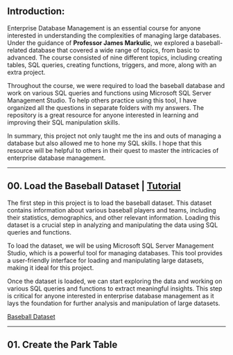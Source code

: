 ## Introduction:

Enterprise Database Management is an essential course for anyone interested in understanding the complexities of managing large databases. Under the guidance of <b>Professor James Markulic</b>, we explored a baseball-related database that covered a wide range of topics, from basic to advanced. The course consisted of nine different topics, including creating tables, SQL queries, creating functions, triggers, and more, along with an extra project.

Throughout the course, we were required to load the baseball database and work on various SQL queries and functions using Microsoft SQL Server Management Studio. To help others practice using this tool, I have organized all the questions in separate folders with my answers. The repository is a great resource for anyone interested in learning and improving their SQL manipulation skills.

In summary, this project not only taught me the ins and outs of managing a database but also allowed me to hone my SQL skills. I hope that this resource will be helpful to others in their quest to master the intricacies of enterprise database management.

-----------------

## 00. Load the Baseball Dataset | [Tutorial](https://github.com/ChiaLinz/Baseball-DataBse-Management-System/blob/0e56956278276fc47135353923534c3b6b35b0aa/00.%20Install/00.%20Creating%20the%20Baseball%20Database%20Using%20Scripts.pdf)

The first step in this project is to load the baseball dataset. This dataset contains information about various baseball players and teams, including their statistics, demographics, and other relevant information. Loading this dataset is a crucial step in analyzing and manipulating the data using SQL queries and functions.

To load the dataset, we will be using Microsoft SQL Server Management Studio, which is a powerful tool for managing databases. This tool provides a user-friendly interface for loading and manipulating large datasets, making it ideal for this project.

Once the dataset is loaded, we can start exploring the data and working on various SQL queries and functions to extract meaningful insights. This step is critical for anyone interested in enterprise database management as it lays the foundation for further analysis and manipulation of large datasets.

[Baseball Dataset](https://github.com/ChiaLinz/Baseball-DataBse-Management-System/blob/0e56956278276fc47135353923534c3b6b35b0aa/00.%20Install/Baseball.zip)

--------------

## 01. Create the Park Table

